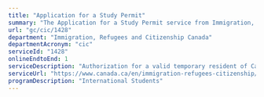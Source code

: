 ```yaml
---
title: "Application for a Study Permit"
summary: "The Application for a Study Permit service from Immigration, Refugees and Citizenship Canada is available end-to-end online, according to the GC Service Inventory."
url: "gc/cic/1428"
department: "Immigration, Refugees and Citizenship Canada"
departmentAcronym: "cic"
serviceId: "1428"
onlineEndtoEnd: 1
serviceDescription: "Authorization for a valid temporary resident of Canada to study in Canada for more than six months."
serviceUrl: "https://www.canada.ca/en/immigration-refugees-citizenship/services/study-canada/study-permit.html"
programDescription: "International Students"
---
```

